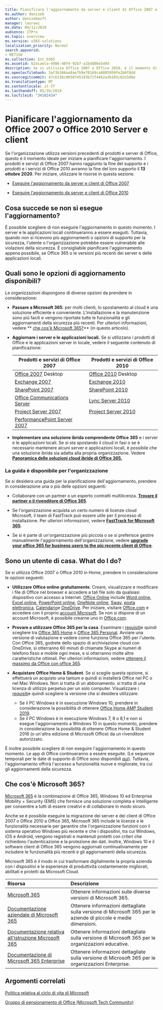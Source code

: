 ```yaml
---
title: Pianificare l'aggiornamento da server e client di Office 2007 o 2010
ms.author: deniseb
author: denisebmsft
manager: laurawi
ms.date: 04/12/2019
audience: ITPro
ms.topic: overview
ms.service: o365-solutions
localization_priority: Normal
search.appverid:
- MET150
ms.collection: Ent_O365
ms.assetid: b2acaeca-4986-40f4-92b7-a1bdd06e549d
description: Se si utilizza Office 2007 o Office 2010, è il momento di pianificare l'aggiornamento. Non essere bloccato con app obsolete. Utilizzare queste risorse per iniziare a usare il piano.
ms.openlocfilehash: 3af3b366aa8ae7b9e70169ca0885959fe2b6f8dd
ms.sourcegitcommit: 47c6156c0038745103b71f44b2a3b103c62e5d6e
ms.translationtype: MT
ms.contentlocale: it-IT
ms.lasthandoff: 05/16/2019
ms.locfileid: "34102434"
---
```

# <a name="plan-your-upgrade-from-office-2007-or-office-2010-servers-and-clients"></a>Pianificare l'aggiornamento da Office 2007 o Office 2010 Server e client

Se l'organizzazione utilizza versioni precedenti di prodotti e server di Office, questo è il momento ideale per iniziare a pianificare l'aggiornamento. I prodotti e servizi di Office 2007 hanno raggiunto la fine del supporto e i prodotti e i servizi di Office 2010 avranno la fine del loro supporto il **13 ottobre 2020**. Per iniziare, utilizzare le risorse in questa sezione.

- [Eseguire l'aggiornamento da server e client di Office 2007](upgrade-from-office-2007-servers-and-products.md)

- [Eseguire l'aggiornamento da server e client di Office 2010](upgrade-from-office-2010-servers-and-products.md)

## <a name="what-happens-if-i-dont-upgrade"></a>Cosa succede se non si esegue l'aggiornamento?

È possibile scegliere di non eseguire l'aggiornamento in questo momento. I server e le applicazioni locali continueranno a essere eseguiti. Tuttavia, quando non si ricevono più aggiornamenti o opzioni di supporto per la sicurezza, l'utente o l'organizzazione potrebbe essere vulnerabile alle violazioni della sicurezza. È consigliabile pianificare l'aggiornamento appena possibile, se Office 365 o le versioni più recenti dei server e delle applicazioni locali.

## <a name="what-upgrade-options-are-available"></a>Quali sono le opzioni di aggiornamento disponibili?      

Le organizzazioni dispongono di diverse opzioni da prendere in considerazione:

- **Passare a Microsoft 365**: per molti clienti, lo spostamento al cloud è una soluzione efficiente e conveniente. L'installazione e la manutenzione sono più facili e vengono riportate tutte le funzionalità e gli aggiornamenti della sicurezza più recenti. Per ulteriori informazioni, vedere ** [che cos'è Microsoft 365?](#what-is-microsoft-365)** (in questo articolo).
    
- **Aggiornare i server e le applicazioni locali.** Se si utilizzano i prodotti di Office e le applicazioni server in locale, vedere il seguente contenuto di pianificazione:<br/> 

    
    |Prodotti e servizi di Office 2007  |Prodotti e servizi di Office 2010  |
    |---------|---------|
    |[Office 2007](https://docs.microsoft.com/DeployOffice/office-2007-end-support-roadmap) Desktop | [Office 2010](https://docs.microsoft.com/DeployOffice/office-2010-end-support-roadmap) Desktop |
    |[Exchange 2007](exchange-2007-end-of-support.md) |[Exchange 2010](exchange-2010-end-of-support.md) |
    |[SharePoint 2007](sharepoint-2007-end-of-support.md) |[SharePoint 2010](upgrade-from-sharepoint-2010.md) |
    |[Office Communications Server](https://docs.microsoft.com/skypeforbusiness/plan-your-deployment/upgrade) |[Lync Server 2010](https://docs.microsoft.com/skypeforbusiness/plan-your-deployment/upgrade) |
    |[Project Server 2007](project-server-2007-end-of-support.md) |[Project Server 2010](project-server-2010-end-of-support.md) |
    |[PerformancePoint Server 2007](pps-2007-end-of-support.md) | |
 
- **Implementare una soluzione ibrida comprendente Office 365** e i server e le applicazioni locali. Se si sta spostando il cloud in fasi o se è necessario mantenere alcuni server e applicazioni locali, è possibile che una soluzione ibrida sia adatta alla propria organizzazione. Vedere **[Panoramica delle soluzioni cloud ibride di Office 365.](hybrid-cloud-overview.md)** 
    
### <a name="help-is-available-for-your-organization"></a>La guida è disponibile per l'organizzazione

Se si desidera una guida per la pianificazione dell'aggiornamento, prendere in considerazione una o più delle opzioni seguenti:

- Collaborare con un partner o un esperto contratti multilicenza. **[Trovare il partner o il rivenditore di Office 365](https://support.office.com/article/b6c18a9b-2aed-4c84-9d75-af709160258c.aspx)**. 

- Se l'organizzazione acquista un certo numero di licenze cloud Microsoft, il team di FastTrack può essere utile per il processo di installazione. Per ulteriori informazioni, vedere **[FastTrack for Microsoft 365](https://www.microsoft.com/fasttrack/microsoft-365)**.

- Se si è parte di un'organizzazione più piccola o se si preferisce gestire manualmente l'aggiornamento dell'organizzazione, vedere **[upgrade your office 365 for business users to the più recente client di Office](https://docs.microsoft.com/office365/admin/setup/upgrade-users-to-latest-office-client)**. 
  
## <a name="im-a-home-user-what-do-i-do"></a>Sono un utente di casa. What do I do?

Se si utilizza Office 2007 o Office 2010 in Home, prendere in considerazione le opzioni seguenti:

- **Utilizzare Office online gratuitamente**. Creare, visualizzare e modificare i file di Office nel browser e accedere a tali file solo da qualsiasi dispositivo con accesso a Internet. [Office Online](https://products.office.com/office-online/documents-spreadsheets-presentations-office-online) include [Word online](http://go.microsoft.com/fwlink/p/?linkid=746664), [Excel online](http://go.microsoft.com/fwlink/p/?linkid=746665), [PowerPoint online](http://go.microsoft.com/fwlink/p/?linkid=746666), [OneNote online](http://go.microsoft.com/fwlink/p/?linkid=746674), [Sway](http://go.microsoft.com/fwlink/p/?linkid=746675), [posta elettronica](http://go.microsoft.com/fwlink/p/?linkid=746676), [Calendario](http://go.microsoft.com/fwlink/p/?linkid=746678)e [OneDrive](http://go.microsoft.com/fwlink/p/?linkid=746679). Per iniziare, visitare [Office.com](https://office.com) e accedere con il proprio [account Microsoft](https://account.microsoft.com/account). Se non si dispone di un account Microsoft, è possibile crearne uno in [Office.com](https://office.com).

- **Provare a utilizzare Office 365 per la casa**. Esaminare i [requisiti](https://www.microsoft.com/p/office-365-home/cfq7ttc0k5dm?rtc=1&activetab=pivot:techspecstab)e quindi scegliere tra [Office 365 Home](https://www.microsoft.com/p/office-365-home/cfq7ttc0k5dm) o [Office 365 Personal](https://www.microsoft.com/p/office-365-personal/cfq7ttc0k5bf). Avviare una versione di valutazione e vedere come funziona Office 365 per l'utente. Con Office 365, godrete dello spazio di archiviazione cloud con OneDrive, si otterranno 60 minuti di chiamate Skype ai numeri di telefono fisso e mobile ogni mese, e si otterranno molte altre caratteristiche ottimali. Per ulteriori informazioni, vedere [ottenere il massimo da Office con office 365](https://products.office.com/compare-all-microsoft-office-products?&activetab=tab%3aprimaryr1).
    
- **Acquistare Office Home &amp; Student**. Se si sceglie questa opzione, si effettuerà un acquisto una tantum e quindi si installerà Office nel PC o nel Mac Windows. Non si tratta di un abbonamento. si tratta di una licenza di utilizzo perpetuo per un solo computer. Visualizzare i [requisiti](http://office.com/systemrequirements)e quindi scegliere la versione che si desidera utilizzare.
    - Se il PC Windows è in esecuzione Windows 10, prendere in considerazione la possibilità di ottenere [Office Home _AMP_ Student 2019](https://www.microsoft.com/p/office-home-student-2019/cfq7ttc0k7c8).
    - Se il PC Windows è in esecuzione Windows 7, 8 o 8,1 e non si esegue l'aggiornamento a Windows 10 in questo momento, prendere in considerazione la possibilità di ottenere Office Home & Student 2016 (o un'altra edizione di Microsoft Office) da un rivenditore autorizzato.

È inoltre possibile scegliere di non eseguire l'aggiornamento in questo momento. Le app di Office continueranno a essere eseguite. (Le sequenze temporali per le date di supporto di Office sono disponibili [qui](https://go.microsoft.com/fwlink/p/?linkid=2085724)). Tuttavia, l'aggiornamento offrirà l'accesso a funzionalità nuove e migliorate, tra cui gli aggiornamenti della sicurezza. 
   
## <a name="what-is-microsoft-365"></a>Che cos'è Microsoft 365?

[Microsoft 365](https://www.microsoft.com/microsoft-365) è la combinazione di Office 365, Windows 10 ed Enterprise Mobility + Security (EMS) che fornisce una soluzione completa e intelligente per consentire a tutti di essere creativi e di collaborare in modo sicuro. 
  
Anche se è possibile eseguire la migrazione dei server e dei client di Office 2007 o Office 2010 a Office 365, Microsoft 365 include le licenze e le funzionalità necessarie per garantire che l'organizzazione funzioni con il sistema operativo Windows più recente e che i dispositivi, tra cui Windows, iOS e Android, vengono registrati e mantenuti protetti con criteri che richiedono l'autenticazione e la protezione dei dati. Inoltre, Windows 10 e il software client di Office 365 vengono aggiornati continuativamente per includere le funzionalità più recenti e gli aggiornamenti della sicurezza.
  
Microsoft 365 è il modo in cui trasformare digitalmente la propria azienda con i dispositivi e le esperienze di produttività costantemente migliorati, abilitati e protetti da Microsoft Cloud.
  
|**Risorsa**|**Descrizione**|
|:-----|:-----|
|[Microsoft 365](https://www.microsoft.com/microsoft-365) <br/> |Ottenere informazioni sulle diverse versioni di Microsoft 365.  <br/> |
|[Documentazione aziendale di Microsoft 365](https://docs.microsoft.com/microsoft-365/business/) <br/> |Ottenere informazioni dettagliate sulla versione di Microsoft 365 per le aziende di piccole e medie dimensioni.  <br/> |
|[Documentazione relativa all'istruzione Microsoft 365](https://docs.microsoft.com/microsoft-365/education/) <br/> |Ottenere informazioni dettagliate sulla versione di Microsoft 365 per le organizzazioni educative.  <br/> |
|[Documentazione di Microsoft 365 Enterprise](https://docs.microsoft.com/microsoft-365/enterprise/) <br/> |Ottenere informazioni dettagliate sulla versione di Microsoft 365 per le organizzazioni Enterprise.  <br/> |

   
## <a name="related-topics"></a>Argomenti correlati
  
[Politica relativa al ciclo di vita di Microsoft](https://go.microsoft.com/fwlink/?linkid=865200)

[Gruppo di pensionamento di Office (Microsoft Tech Community)](https://go.microsoft.com/fwlink/?linkid=842065)




